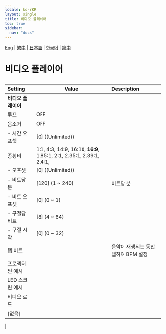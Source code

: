 ```yaml
---
locale: ko-rKR
layout: single
title: 비디오 플레이어
toc: true
sidebar:
  nav: "docs"
---
```

[Eng](/dancexr/menu/2025.4/motion/video_player) | [繁中](/tw/dancexr/menu/2025.4/motion/video_player) | [日本語](/jp/dancexr/menu/2025.4/motion/video_player) | [한국어](/kr/dancexr/menu/2025.4/motion/video_player) | [简中](/zh/dancexr/menu/2025.4/motion/video_player)

# 비디오 플레이어

## 

| Setting | Value | Description |
| :--- | --- | :--- |
|**비디오 플레이어** | | 
| 루프 | OFF | 
| 음소거 | OFF | 
|- 시간 오프셋 | [0] ((Unlimited)) | 
| 종횡비 |  1:1,  4:3,  14:9,  16:10,  **16:9**,  1.85:1,  2:1,  2.35:1,  2.39:1,  2.4:1,  |  |
|- 오프셋 | [0] ((Unlimited)) | 
|- 비트당 분 | [120] (1 ~ 240) | 비트당 분
|- 비트 오프셋 | [0] (0 ~ 1) | 
|- 구절당 비트 | [8] (4 ~ 64) | 
|- 구절 시작 | [0] (0 ~ 32) | 
| 탭 비트 || 음악이 재생되는 동안 탭하여 BPM 설정
| 프로젝터 씬 예시 || 
| LED 스크린 예시 || 
| 비디오 로드 || 
| [없음] || 
|
